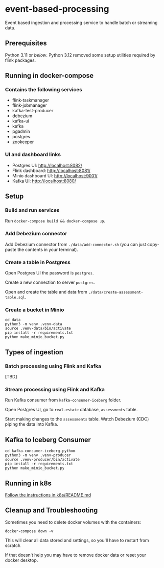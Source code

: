# event-based-processing

Event based ingestion and processing service to handle batch or streaming data.

## Prerequisites

Python 3.11 or *below*. Python 3.12 removed some setup utilities required by flink packages.

## Running in docker-compose

### Contains the following services

* flink-taskmanager
* flink-jobmanager
* kafka-test-producer
* debezium
* kafka-ui
* kafka
* pgadmin
* postgres
* zookeeper

### UI and dashboard links

* Postgres UI: <http://localhost:8082/>
* Flink dashboard: <http://localhost:8081/>
* Minio dashboard UI: <http://localhost:9001/>
* Kafka UI: <http://localhost:8080/>

## Setup

### Build and run services

Run `docker-compose build && docker-compose up`.

### Add Debezium connector

Add Debezium connector from `./data/add-connector.sh` (you can just copy-paste the contents in your terminal).

### Create a table in Postgress

Open Postgres UI the password is `postgres`.

Create a new connection to server `postgres`.

Open and create the table and data from `./data/create-assessment-table.sql`.

### Create a bucket in Minio

```shell
cd data
python3 -m venv .venv-data
source .venv-data/bin/activate
pip install -r requirements.txt
python make_minio_bucket.py
```

## Types of ingestion

### Batch processing using Flink and Kafka

[TBD]

### Stream processing using Flink and Kafka

Run Kafka consumer from `kafka-consumer-iceberg` folder.

Open Postgres UI, go to `real-estate` database, `assessments` table.

Start making changes to the `assessments` table. Watch Debezium (CDC) piping the data into Kafka.

## Kafka to Iceberg Consumer

```shell
cd kafka-consumer-iceberg-python
python3 -m venv .venv-producer
source .venv-producer/bin/activate
pip install -r requirements.txt
python make_minio_bucket.py
```

## Running in k8s

[Follow the instructions in k8s/README.md](./k8s/README.md)

## Cleanup and Troubleshooting

Sometimes you need to delete docker volumes with the containers:

`docker-compose down -v`

This will clear all data stored and settings, so you'll have to restart from scratch.

If that doesn't help you may have to remove docker data or reset your docker desktop.
